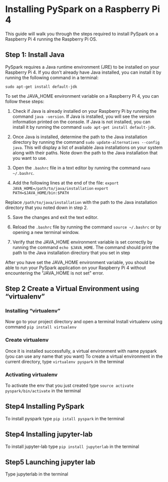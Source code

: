 # Installing PySpark on a Raspberry Pi 4

This guide will walk you through the steps required to install PySpark on a Raspberry Pi 4 running the Raspberry Pi OS.
## Step 1: Install Java
PySpark requires a Java runtime environment (JRE) to be installed on your Raspberry Pi 4. If you don't already have Java installed, you can install it by running the following command in a terminal:

`sudo apt-get install default-jdk`


To set the JAVA_HOME environment variable on a Raspberry Pi 4, you can follow these steps:

1. Check if Java is already installed on your Raspberry Pi by running the command `java -version`. If Java is installed, you will see the version information printed on the console. If Java is not installed, you can install it by running the command `sudo apt-get install default-jdk`.

2. Once Java is installed, determine the path to the Java installation directory by running the command `sudo update-alternatives --config java`. This will display a list of available Java installations on your system along with their paths. Note down the path to the Java installation that you want to use.

3. Open the `.bashrc` file in a text editor by running the command `nano ~/.bashrc`.

4. Add the following lines at the end of the file:
`export JAVA_HOME=/path/to/java/installation`
`export PATH=$JAVA_HOME/bin:$PATH`

Replace `/path/to/java/installation` with the path to the Java installation directory that you noted down in step 2.

5. Save the changes and exit the text editor.

6. Reload the `.bashrc` file by running the command `source ~/.bashrc` or by opening a new terminal window.

7. Verify that the JAVA_HOME environment variable is set correctly by running the command `echo $JAVA_HOME`. The command should print the path to the Java installation directory that you set in step 

After you have set the JAVA_HOME environment variable, you should be able to run your PySpark application on your Raspberry Pi 4 without encountering the "JAVA_HOME is not set" error.

## Step 2 Create a Virtual Environment using “virtualenv”

### Installing “virtualenv”
Now go to your project directory and open a terminal 
Install virtualenv using command `pip install virtualenv`
### Create virtualenv
Once it is installed successfully, a virtual environment with name pyspark (you can use any name that you want)
To create a virtual environment in the current directory, type `virtualenv pyspark` in the terminal
### Activating virtualenv
To activate the env that you just created type `source activate pyspark/bin/activate` in the terminal

## Step4 Installing PySpark 
To install pyspark type `pip istall pyspark` in the terminal

## Step4 Installing jupyter-lab
To install jupyter-lab type `pip install jupyterlab` in the terminal 

## Step5 Launching jupyter lab
Type jupyterlab in the terminal




